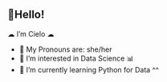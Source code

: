 ## 🌈Hello! 
☁  I’m Cielo ☁
-  💐 My Pronouns are: she/her
-  👀 I’m interested in Data Science 📊
-  🌱 I’m currently learning Python for Data ^^



<!---
iskaiya/iskaiya is a ✨ special ✨ repository because its `README.md` (this file) appears on your GitHub profile.
You can click the Preview link to take a look at your changes.
--->
